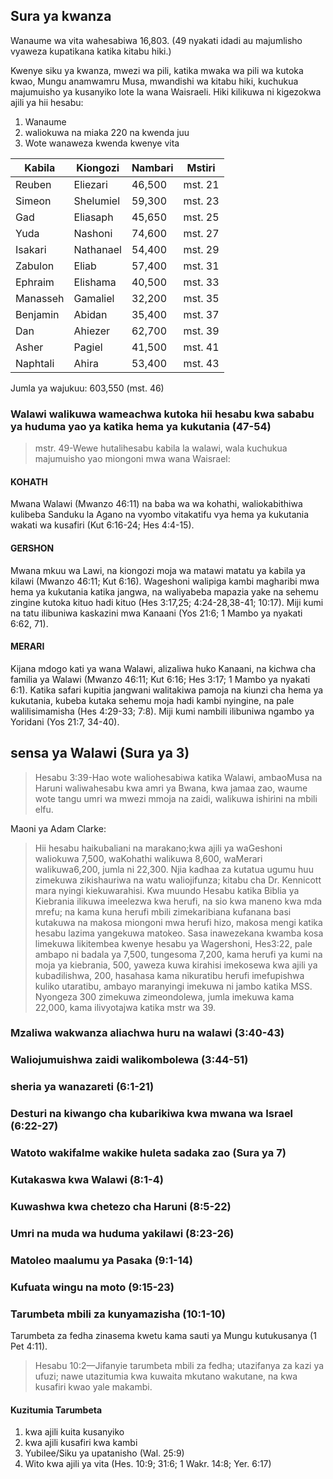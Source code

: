 ## Sura ya kwanza

Wanaume wa vita wahesabiwa 16,803. (49 nyakati idadi au majumlisho vyaweza kupatikana katika kitabu hiki.)

Kwenye siku ya kwanza, mwezi wa pili, katika mwaka wa pili wa kutoka kwao, Mungu anamwamru Musa, mwandishi wa kitabu hiki, kuchukua majumuisho ya kusanyiko lote la wana Waisraeli. Hiki kilikuwa ni kigezokwa ajili ya hii hesabu:

1. Wanaume
2. waliokuwa na miaka 220 na kwenda juu
3. Wote wanaweza kwenda kwenye vita

| Kabila   | Kiongozi  | Nambari | Mstiri  |
| -------- | --------- | ------- | ------- |
| Reuben   | Eliezari  | 46,500  | mst. 21 |
| Simeon   | Shelumiel | 59,300  | mst. 23 |
| Gad      | Eliasaph  | 45,650  | mst. 25 |
| Yuda     | Nashoni   | 74,600  | mst. 27 |
| Isakari  | Nathanael | 54,400  | mst. 29 |
| Zabulon  | Eliab     | 57,400  | mst. 31 |
| Ephraim  | Elishama  | 40,500  | mst. 33 |
| Manasseh | Gamaliel  | 32,200  | mst. 35 |
| Benjamin | Abidan    | 35,400  | mst. 37 |
| Dan      | Ahiezer   | 62,700  | mst. 39 |
| Asher    | Pagiel    | 41,500  | mst. 41 |
| Naphtali | Ahira     | 53,400  | mst. 43 |

Jumla ya wajukuu: 603,550 (mst. 46)

### Walawi walikuwa wameachwa kutoka hii hesabu kwa sababu ya huduma yao ya katika hema ya kukutania (47-54)

> mstr. 49-Wewe hutalihesabu kabila la walawi, wala kuchukua majumuisho yao miongoni mwa wana Waisrael:

#### KOHATH

Mwana Walawi (Mwanzo 46:11) na baba wa wa kohathi, waliokabithiwa kulibeba Sanduku la Agano na vyombo vitakatifu vya hema ya kukutania wakati wa kusafiri (Kut 6:16-24; Hes 4:4-15).

#### GERSHON

Mwana mkuu wa Lawi, na kiongozi moja wa matawi matatu ya kabila ya kilawi (Mwanzo 46:11; Kut 6:16). Wageshoni walipiga kambi magharibi mwa hema ya kukutania katika jangwa, na waliyabeba mapazia yake na sehemu zingine kutoka kituo hadi kituo (Hes 3:17,25; 4:24-28,38-41; 10:17). Miji kumi na tatu ilibuniwa kaskazini mwa Kanaani (Yos 21:6; 1 Mambo ya nyakati 6:62, 71).

#### MERARI

Kijana mdogo kati ya wana Walawi, alizaliwa huko Kanaani, na kichwa cha familia ya Walawi (Mwanzo 46:11; Kut 6:16; Hes 3:17; 1 Mambo ya nyakati 6:1). Katika safari kupitia jangwani walitakiwa pamoja na kiunzi cha hema ya kukutania, kubeba kutaka sehemu moja hadi kambi nyingine, na pale walilisimamisha (Hes 4:29-33; 7:8). Miji kumi nambili ilibuniwa ngambo ya Yoridani (Yos 21:7, 34-40).

## sensa ya Walawi (Sura ya 3)

> Hesabu 3:39-Hao wote waliohesabiwa katika Walawi, ambaoMusa na Haruni waliwahesabu kwa amri ya Bwana, kwa jamaa zao, waume wote tangu umri wa mwezi mmoja na zaidi, walikuwa ishirini na mbili elfu.

Maoni ya Adam Clarke:

> Hii hesabu haikubaliani na marakano;kwa ajili ya waGeshoni waliokuwa 7,500, waKohathi walikuwa 8,600, waMerari walikuwa6,200, jumla ni 22,300. Njia kadhaa za kutatua ugumu huu zimekuwa zikishauriwa na watu waliojifunza; kitabu cha Dr. Kennicott mara nyingi kiekuwarahisi. Kwa muundo Hesabu katika Biblia ya Kiebrania ilikuwa imeelezwa kwa herufi, na sio kwa maneno kwa mda mrefu; na kama kuna herufi mbili zimekaribiana kufanana basi kutakuwa na makosa miongoni mwa herufi hizo, makosa mengi katika hesabu lazima yangekuwa matokeo. Sasa inawezekana kwamba kosa limekuwa likitembea kwenye hesabu ya Wagershoni, Hes3:22, pale ambapo ni badala ya 7,500, tungesoma 7,200, kama herufi ya kumi na moja ya kiebrania, 500, yaweza kuwa kirahisi imekosewa kwa ajili ya kubadilishwa, 200, hasahasa kama nikuratibu herufi imefupishwa kuliko utaratibu, ambayo maranyingi imekuwa ni jambo katika MSS. Nyongeza 300 zimekuwa zimeondolewa, jumla imekuwa kama 22,000, kama ilivyotajwa katika mstr wa 39.

### Mzaliwa wakwanza aliachwa huru na walawi (3:40-43)

### Waliojumuishwa zaidi walikombolewa (3:44-51)

### sheria ya wanazareti (6:1-21)

### Desturi na kiwango cha kubarikiwa kwa mwana wa Israel (6:22-27)

### Watoto wakifalme wakike huleta sadaka zao (Sura ya 7)

### Kutakaswa kwa Walawi (8:1-4)

### Kuwashwa kwa chetezo cha Haruni (8:5-22)

### Umri na muda wa huduma yakilawi (8:23-26)

### Matoleo maalumu ya Pasaka (9:1-14)

### Kufuata wingu na moto (9:15-23)

### Tarumbeta mbili za kunyamazisha (10:1-10)

Tarumbeta za fedha zinasema kwetu kama sauti ya Mungu kutukusanya (1 Pet 4:11).

> Hesabu 10:2—Jifanyie tarumbeta mbili za fedha; utazifanya za kazi ya ufuzi; nawe utazitumia kwa kuwaita mkutano wakutane, na kwa kusafiri kwao yale makambi.

#### Kuzitumia Tarumbeta

1. kwa ajili kuita kusanyiko
2. kwa ajili kusafiri kwa kambi
3. Yubilee/Siku ya upatanisho (Wal. 25:9)
4. Wito kwa ajili ya vita (Hes. 10:9; 31:6; 1 Wakr. 14:8; Yer. 6:17)
